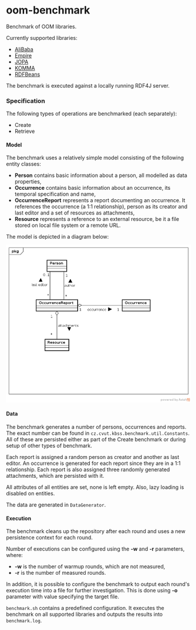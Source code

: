 # oom-benchmark

Benchmark of OOM libraries.

Currently supported libraries:
* [AliBaba](https://bitbucket.org/openrdf/alibaba/)
* [Empire](https://github.com/mhgrove/Empire)
* [JOPA](https://github.com/kbss-cvut/jopa)
* [KOMMA](https://github.com/komma/komma)
* [RDFBeans](https://rdfbeans.github.io/)

The benchmark is executed against a locally running RDF4J server.


### Specification

The following types of operations are benchmarked (each separately):
* Create
* Retrieve


#### Model

The benchmark uses a relatively simple model consisting of the following entity classes:
* **Person** contains basic information about a person, all modelled as data properties,
* **Occurrence** contains basic information about an occurrence, its temporal specification and name,
* **OccurrenceReport** represents a report documenting an occurrence. It references the occurrence (a 1:1 relationship), person as its creator and last editor and a set of resources as attachments,
* **Resource** represents a reference to an external resource, be it a file stored on local file system or a remote URL.

The model is depicted in a diagram below:

![Model diagram](model.png "Diagram of the object model used in the benchmark.")


#### Data

The benchmark generates a number of persons, occurrences and reports. The exact number can be found in `cz.cvut.kbss.benchmark.util.Constants`.
All of these are persisted either as part of the Create benchmark or during setup of other types of benchmark.

Each report is assigned a random person as creator and another as last editor. An occurrence is generated for each report since they 
are in a 1:1 relationship. Each report is also assigned three randomly generated attachments, which are persisted with it.

All attributes of all entities are set, none is left empty. Also, lazy loading is disabled on entities.

The data are generated in `DataGenerator`.


#### Execution

The benchmark cleans up the repository after each round and uses a new persistence context for each round.

Number of executions can be configured using the **-w** and **-r** parameters, where:
* **-w** is the number of warmup rounds, which are not measured,
* **-r** is the number of measured rounds.

In addition, it is possible to configure the benchmark to output each round's execution time into a file for further investigation.
This is done using **-o** parameter with value specifying the target file.

`benchmark.sh` contains a predefined configuration. It executes the benchmark on all supported libraries and outputs the results into `benchmark.log`.

